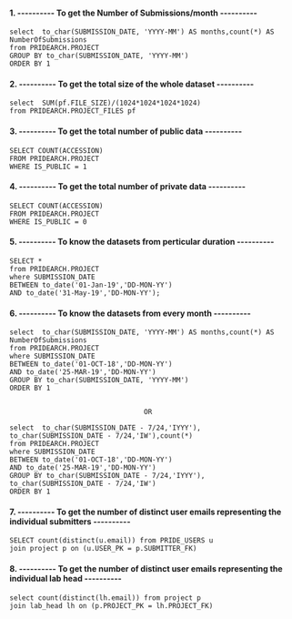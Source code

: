 #### 1. ---------- To get the Number of Submissions/month ----------

    select  to_char(SUBMISSION_DATE, 'YYYY-MM') AS months,count(*) AS NumberOfSubmissions
    from PRIDEARCH.PROJECT
    GROUP BY to_char(SUBMISSION_DATE, 'YYYY-MM')
    ORDER BY 1

#### 2. ---------- To get the total size of the whole dataset ----------

    select  SUM(pf.FILE_SIZE)/(1024*1024*1024*1024)
    from PRIDEARCH.PROJECT_FILES pf

#### 3. ---------- To get the total number of public data ---------- 

    SELECT COUNT(ACCESSION)
    FROM PRIDEARCH.PROJECT 
    WHERE IS_PUBLIC = 1

#### 4. ---------- To get the total number of private data ---------- 

    SELECT COUNT(ACCESSION)
    FROM PRIDEARCH.PROJECT 
    WHERE IS_PUBLIC = 0

#### 5. ---------- To know the datasets from perticular duration ---------- 

    SELECT *
    from PRIDEARCH.PROJECT
    where SUBMISSION_DATE 
    BETWEEN to_date('01-Jan-19','DD-MON-YY') 
    AND to_date('31-May-19','DD-MON-YY'); 

#### 6. ---------- To know the datasets from every month ---------- 

    select  to_char(SUBMISSION_DATE, 'YYYY-MM') AS months,count(*) AS NumberOfSubmissions
    from PRIDEARCH.PROJECT
    where SUBMISSION_DATE 
    BETWEEN to_date('01-OCT-18','DD-MON-YY') 
    AND to_date('25-MAR-19','DD-MON-YY')
    GROUP BY to_char(SUBMISSION_DATE, 'YYYY-MM')
    ORDER BY 1


                                     OR

    select  to_char(SUBMISSION_DATE - 7/24,'IYYY'), to_char(SUBMISSION_DATE - 7/24,'IW'),count(*)
    from PRIDEARCH.PROJECT
    where SUBMISSION_DATE 
    BETWEEN to_date('01-OCT-18','DD-MON-YY') 
    AND to_date('25-MAR-19','DD-MON-YY')
    GROUP BY to_char(SUBMISSION_DATE - 7/24,'IYYY'), to_char(SUBMISSION_DATE - 7/24,'IW')
    ORDER BY 1


#### 7. ---------- To get the number of distinct user emails representing the individual submitters ---------- 

    SELECT count(distinct(u.email)) from PRIDE_USERS u
    join project p on (u.USER_PK = p.SUBMITTER_FK)

#### 8. ---------- To get the number of distinct user emails representing the individual lab head ---------- 

    select count(distinct(lh.email)) from project p 
    join lab_head lh on (p.PROJECT_PK = lh.PROJECT_FK) 

